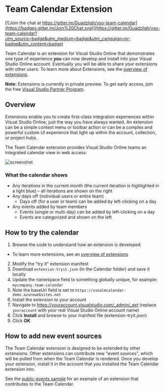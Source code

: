 # Team Calendar Extension 

[![Join the chat at https://gitter.im/Guadzilah/vso-team-calendar](https://badges.gitter.im/Join%20Chat.svg)](https://gitter.im/Guadzilah/vso-team-calendar?utm_source=badge&utm_medium=badge&utm_campaign=pr-badge&utm_content=badge)

Team Calendar is an extension for Visual Studio Online that demonstrates one type of experience **you** can now develop and install into your Visual Studio Online account. Eventually you will be able to share your extensions with other users.
To learn more about Extensions, see the [overview of extensions](https://www.visualstudio.com/en-us/integrate/extensions/overview).

**Note:** Extensions is currently in private preview. To get early access, join the free [Visual Studio Partner Program](http://www.vsipprogram.com/join).

## Overview

Extensions enable you to create first-class integration experiences within Visual Studio Online, just the way you have always wanted. An extension can be a simple context menu or toolbar action or can be a complex and powerful custom UI experience that light up within the account, collection, or project hubs. 

The Team Calendar extension provides Visual Studio Online teams an integrated calendar view in web access:

![screenshot](Calendar/images/calendar-screen-shot.png)

### What the calendar shows

* Any iterations in the current month (the current iteration is highlighted in a light blue) – all iterations are shown on the right
* Any days off (individual users or entire team)
  * Days off (for a user or team) can be added by left-clicking on a day
* Any events added by team members
  * Events (single or multi-day) can be added by left-clicking on a day
  * Events are categorized and shown on the left

## How to try the calendar

1. Browse the code to understand how an extension is developed.
 * To learn more extensions, see an [overview of extensions](https://www.visualstudio.com/en-us/integrate/extensions/overview)
2. Modify the "try it" extension manifest 
  1. Download `extension-tryit.json` (in the Calendar folder) and save it locally
  2. Update the namespace field to something globally unique, for example: ```mycompany.team-calendar```
  3. Note the baseUri field is set to `https://vsoalmcalendar-demo.azurewebsites.net`
3. Install the extension to your account
  1. Navigate to https://youraccount.visualstudio.com/_admin/_ext (replace `youraccount` with your real Visual Studio Online account name)
  2. Click **Install** and browse to your manifest file (extension-tryit.json)
  3. Click **OK**

## How to add new event sources

The Team Calendar extension is designed to be extended by other extensions. Other extensions can contribute new "event sources", which will be pulled from when the Team Calendar is rendered. Once you develop your extension, install it in the account that you installed the Team Calendar extension into.

See the [public-events sample](https://github.com/Microsoft/vso-extension-samples/tree/master/public-events) for an example of an extension that contributes to the Team Calendar.
